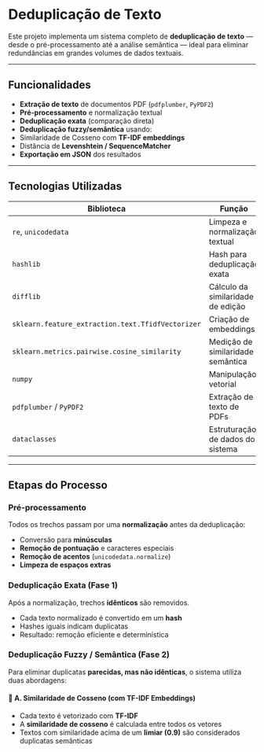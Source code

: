 # Deduplicação de Texto 

Este projeto implementa um sistema completo de **deduplicação de texto** — desde o pré-processamento até a análise semântica — ideal para eliminar redundâncias em grandes volumes de dados textuais.


---

## Funcionalidades

-  **Extração de texto** de documentos PDF (`pdfplumber`, `PyPDF2`)
-  **Pré-processamento** e normalização textual
-  **Deduplicação exata** (comparação direta)
-  **Deduplicação fuzzy/semântica** usando:
  - Similaridade de Cosseno com **TF-IDF embeddings**
  - Distância de **Levenshtein / SequenceMatcher**
-  **Exportação em JSON** dos resultados

---

## Tecnologias Utilizadas

| Biblioteca | Função |
|-------------|--------|
| `re`, `unicodedata` | Limpeza e normalização textual |
| `hashlib` | Hash para deduplicação exata |
| `difflib` | Cálculo da similaridade de edição |
| `sklearn.feature_extraction.text.TfidfVectorizer` | Criação de embeddings |
| `sklearn.metrics.pairwise.cosine_similarity` | Medição de similaridade semântica |
| `numpy` | Manipulação vetorial |
| `pdfplumber` / `PyPDF2` | Extração de texto de PDFs |
| `dataclasses` | Estruturação de dados do sistema |

---

## Etapas do Processo

### Pré-processamento

Todos os trechos passam por uma **normalização** antes da deduplicação:

- Conversão para **minúsculas**
- **Remoção de pontuação** e caracteres especiais
- **Remoção de acentos** (`unicodedata.normalize`)
- **Limpeza de espaços extras**


### Deduplicação Exata (Fase 1)

Após a normalização, trechos **idênticos** são removidos.

- Cada texto normalizado é convertido em um **hash**
- Hashes iguais indicam duplicatas
- Resultado: remoção eficiente e determinística

### Deduplicação Fuzzy / Semântica (Fase 2)

Para eliminar duplicatas **parecidas, mas não idênticas**, o sistema utiliza duas abordagens:

#### 🔹 A. Similaridade de Cosseno (com TF-IDF Embeddings)

- Cada texto é vetorizado com **TF-IDF**  
- A **similaridade de cosseno** é calculada entre todos os vetores  
- Textos com similaridade acima de um **limiar (0.9)** são considerados duplicatas semânticas

